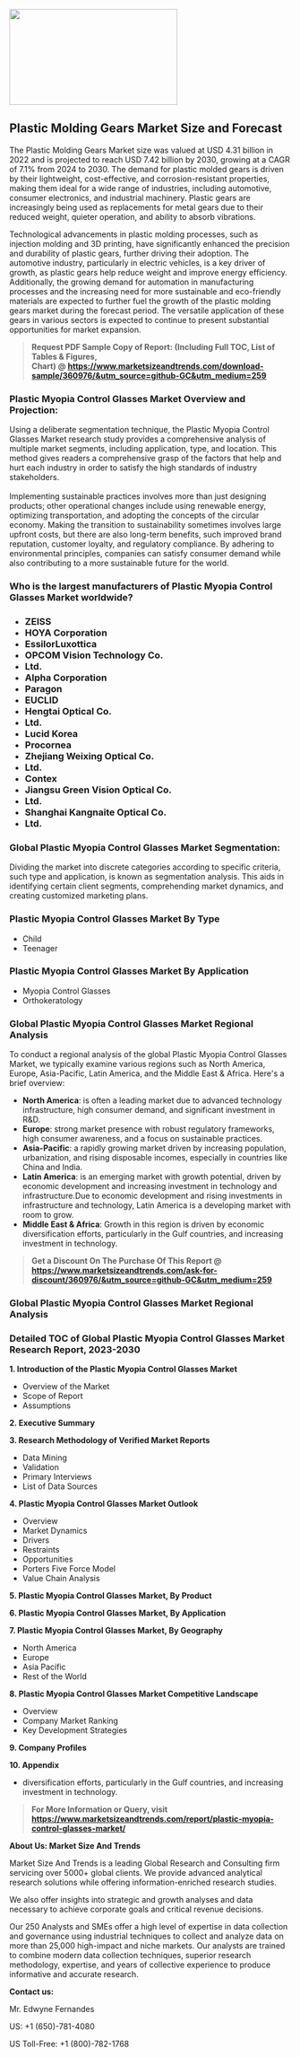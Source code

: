 <p><img class="alignnone size-medium wp-image-20088" src="https://ffe5etoiles.com/wp-content/uploads/2024/12/MST1-300x171.png" alt="" width="300" height="171" /></p><h2>Plastic Molding Gears Market Size and Forecast</h2><p>The Plastic Molding Gears Market size was valued at USD 4.31 billion in 2022 and is projected to reach USD 7.42 billion by 2030, growing at a CAGR of 7.1% from 2024 to 2030. The demand for plastic molded gears is driven by their lightweight, cost-effective, and corrosion-resistant properties, making them ideal for a wide range of industries, including automotive, consumer electronics, and industrial machinery. Plastic gears are increasingly being used as replacements for metal gears due to their reduced weight, quieter operation, and ability to absorb vibrations.</p><p>Technological advancements in plastic molding processes, such as injection molding and 3D printing, have significantly enhanced the precision and durability of plastic gears, further driving their adoption. The automotive industry, particularly in electric vehicles, is a key driver of growth, as plastic gears help reduce weight and improve energy efficiency. Additionally, the growing demand for automation in manufacturing processes and the increasing need for more sustainable and eco-friendly materials are expected to further fuel the growth of the plastic molding gears market during the forecast period. The versatile application of these gears in various sectors is expected to continue to present substantial opportunities for market expansion.</p></p><blockquote id="" class=""><strong>Request PDF Sample Copy of Report: (Including Full TOC, List of Tables &amp; Figures, Chart)&nbsp;@&nbsp;<strong><a href="https://www.marketsizeandtrends.com/download-sample/360976/&utm_source=github-GC&utm_medium=259" target="_blank">https://www.marketsizeandtrends.com/download-sample/360976/&utm_source=github-GC&utm_medium=259</a></strong></strong></blockquote><h3 id="" class="">Plastic Myopia Control Glasses Market&nbsp;Overview and Projection:</h3><p id="" class="">Using a deliberate segmentation technique, the Plastic Myopia Control Glasses Market research study provides a comprehensive analysis of multiple market segments, including application, type, and location. This method gives readers a comprehensive grasp of the factors that help and hurt each industry in order to satisfy the high standards of industry stakeholders. <br /> <br />Implementing sustainable practices involves more than just designing products; other operational changes include using renewable energy, optimizing transportation, and adopting the concepts of the circular economy. Making the transition to sustainability sometimes involves large upfront costs, but there are also long-term benefits, such improved brand reputation, customer loyalty, and regulatory compliance. By adhering to environmental principles, companies can satisfy consumer demand while also contributing to a more sustainable future for the world.</p><h3 id="" class="">Who is the largest manufacturers of&nbsp;Plastic Myopia Control Glasses Market worldwide?</h3><h3 class=""><p><ul><li>ZEISS </li><li> HOYA Corporation </li><li> EssilorLuxottica </li><li> OPCOM Vision Technology Co. </li><li> Ltd. </li><li> Alpha Corporation </li><li> Paragon </li><li> EUCLID </li><li> Hengtai Optical Co. </li><li> Ltd. </li><li> Lucid Korea </li><li> Procornea </li><li> Zhejiang Weixing Optical Co. </li><li> Ltd. </li><li> Contex </li><li> Jiangsu Green Vision Optical Co. </li><li> Ltd. </li><li> Shanghai Kangnaite Optical Co. </li><li> Ltd.</li></ul></p></h3><h3 id="" class="">Global&nbsp;Plastic Myopia Control Glasses Market Segmentation:</h3><p id="" class="">Dividing the market into discrete categories according to specific criteria, such type and application, is known as segmentation analysis. This aids in identifying certain client segments, comprehending market dynamics, and creating customized marketing plans.</p><h3 id="" class="">Plastic Myopia Control Glasses Market&nbsp;By Type</h3><p><p><ul><li>Child</li><li> Teenager</p></li></ul></p></p><h3 id="" class="">Plastic Myopia Control Glasses Market&nbsp;By Application</h3><p class=""><p><ul><li>Myopia Control Glasses</li><li> Orthokeratology</li></ul></p></p><h3 id="" class="">Global Plastic Myopia Control Glasses Market Regional Analysis</h3><p id="" class="">To conduct a regional analysis of the global Plastic Myopia Control Glasses Market, we typically examine various regions such as North America, Europe, Asia-Pacific, Latin America, and the Middle East &amp; Africa. Here's a brief overview:</p><ul><li><strong>North America</strong>: is often a leading market due to advanced technology infrastructure, high consumer demand, and significant investment in R&amp;D.</li><li><strong>Europe</strong>: strong market presence with robust regulatory frameworks, high consumer awareness, and a focus on sustainable practices.</li><li><strong>Asia-Pacific</strong>: a rapidly growing market driven by increasing population, urbanization, and rising disposable incomes, especially in countries like China and India.</li><li><strong>Latin America</strong>: is an emerging market with growth potential, driven by economic development and increasing investment in technology and infrastructure.Due to economic development and rising investments in infrastructure and technology, Latin America is a developing market with room to grow.</li><li><strong>Middle East &amp; Africa</strong>: Growth in this region is driven by economic diversification efforts, particularly in the Gulf countries, and increasing investment in technology.</li></ul><blockquote id="" class=""><strong>Get a Discount On The Purchase Of This Report @ <strong><a href="https://www.marketsizeandtrends.com/ask-for-discount/360976/&utm_source=github-GC&utm_medium=259" target="_blank">https://www.marketsizeandtrends.com/ask-for-discount/360976/&utm_source=github-GC&utm_medium=259</a></strong></strong></blockquote><h3 id="" class="">Global Plastic Myopia Control Glasses Market Regional Analysis</h3><h3 id="" class="">Detailed TOC of Global Plastic Myopia Control Glasses Market Research Report, 2023-2030</h3><p id="" class=""><strong>1. Introduction of the Plastic Myopia Control Glasses Market</strong></p><ul><li>Overview of the Market</li><li>Scope of Report</li><li>Assumptions</li></ul><p id="" class=""><strong>2. Executive Summary</strong></p><p id="" class=""><strong>3. Research Methodology of Verified Market Reports</strong></p><ul><li>Data Mining</li><li>Validation</li><li>Primary Interviews</li><li>List of Data Sources</li></ul><p id="" class=""><strong>4. Plastic Myopia Control Glasses Market Outlook</strong></p><ul><li>Overview</li><li>Market Dynamics</li><li>Drivers</li><li>Restraints</li><li>Opportunities</li><li>Porters Five Force Model</li><li>Value Chain Analysis</li></ul><p id="" class=""><strong>5. Plastic Myopia Control Glasses Market, By Product</strong></p><p id="" class=""><strong>6. Plastic Myopia Control Glasses Market, By Application</strong></p><p id="" class=""><strong>7. Plastic Myopia Control Glasses Market, By Geography</strong></p><ul><li>North America</li><li>Europe</li><li>Asia Pacific</li><li>Rest of the World</li></ul><p id="" class=""><strong>8. Plastic Myopia Control Glasses Market Competitive Landscape</strong></p><ul><li>Overview</li><li>Company Market Ranking</li><li>Key Development Strategies</li></ul><p id="" class=""><strong>9. Company Profiles</strong></p><p id="" class=""><strong>10. Appendix</strong></p><ul><li>diversification efforts, particularly in the Gulf countries, and increasing investment in technology.</li></ul><blockquote id="" class=""><strong>For More Information or Query, visit <strong><strong><a href="https://www.marketsizeandtrends.com/report/plastic-myopia-control-glasses-market/" target="_blank">https://www.marketsizeandtrends.com/report/plastic-myopia-control-glasses-market/</a></strong></strong></strong></blockquote><p id="" class=""><strong>About Us: Market Size And Trends</strong></p><p id="" class="">Market Size And Trends is a leading Global Research and Consulting firm servicing over 5000+ global clients. We provide advanced analytical research solutions while offering information-enriched research studies.</p><p id="" class="">We also offer insights into strategic and growth analyses and data necessary to achieve corporate goals and critical revenue decisions.</p><p id="" class="">Our 250 Analysts and SMEs offer a high level of expertise in data collection and governance using industrial techniques to collect and analyze data on more than 25,000 high-impact and niche markets. Our analysts are trained to combine modern data collection techniques, superior research methodology, expertise, and years of collective experience to produce informative and accurate research.</p><p id="" class=""><strong>Contact us:</strong></p><p id="" class="">Mr. Edwyne Fernandes</p><p id="" class="">US: +1 (650)-781-4080</p><p id="" class="">US Toll-Free: +1 (800)-782-1768</p>
